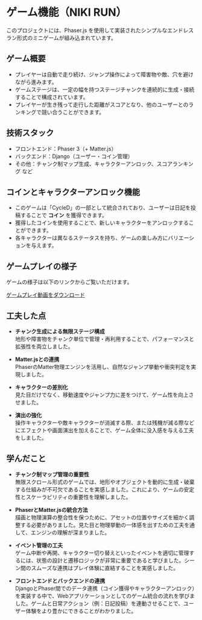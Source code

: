 # ゲーム機能（NIKI RUN）

このプロジェクトには、Phaser.js を使用して実装されたシンプルなエンドレスラン形式のミニゲームが組み込まれています。


## ゲーム概要

- プレイヤーは自動で走り続け、ジャンプ操作によって障害物や敵、穴を避けながら進みます。
- ゲームステージは、一定の幅を持つステージチャンクを連続的に生成・接続することで構成されています。
- プレイヤーが生き残って走行した距離がスコアとなり、他のユーザーとのランキングで競い合うことができます。

## 技術スタック
- フロントエンド：Phaser 3（+ Matter.js）
- バックエンド：Django（ユーザー・コイン管理）
- その他：チャンク制マップ生成、キャラクターアンロック、スコアランキング など

## コインとキャラクターアンロック機能

- このゲームは「CycleD」の一部として統合されており、ユーザーは日記を投稿することで **コイン** を獲得できます。
- 獲得したコインを使用することで、新しいキャラクターをアンロックすることができます。
- 各キャラクターは異なるステータスを持ち、ゲームの楽しみ方にバリエーションを与えます。

## ゲームプレイの様子

ゲームの様子は以下のリンクからご覧いただけます。

[ゲームプレイ動画をダウンロード](https://youtu.be/ChiuTB7LyqE)


## 工夫した点

- **チャンク生成による無限ステージ構成**  
  地形や障害物をチャンク単位で管理・再利用することで、パフォーマンスと拡張性を両立しました。

- **Matter.jsとの連携**  
  PhaserのMatter物理エンジンを活用し、自然なジャンプ挙動や衝突判定を実現しました。

- **キャラクターの差別化**  
  見た目だけでなく、移動速度やジャンプ力に差をつけて、ゲーム性を向上させました。

- **演出の強化**  
  操作キャラクターや敵キャラクターが消滅する際、または残機が減る際などにエフェクトや画面演出を加えることで、ゲーム全体に没入感を与える工夫をしました。


## 学んだこと

- **チャンク制マップ管理の重要性**  
  無限スクロール形式のゲームでは、地形やオブジェクトを動的に生成・破棄する仕組みが不可欠であることを実感しました。これにより、ゲームの安定性とスケーラビリティの重要性を理解しました。

- **PhaserとMatter.jsの統合方法**  
  描画と物理演算の整合性を保つために、アセットの位置やサイズを細かく調整する必要がありました。見た目と物理挙動の一体感を出すための工夫を通して、エンジンの理解が深まりました。

- **イベント管理の工夫**  
  ゲーム中断や再開、キャラクター切り替えといったイベントを適切に管理するには、状態の設計と遷移ロジックが非常に重要であると学びました。シーン間のスムーズな連携はプレイ体験に直結することを実感しました。

- **フロントエンドとバックエンドの連携**  
  DjangoとPhaser間でのデータ連携（コイン獲得やキャラクターアンロック）を実装する中で、Webアプリケーションとしてのゲーム統合の流れを学びました。ゲームと日常アクション（例：日記投稿）を連動させることで、ユーザー体験をより豊かにできることがわかりました。
